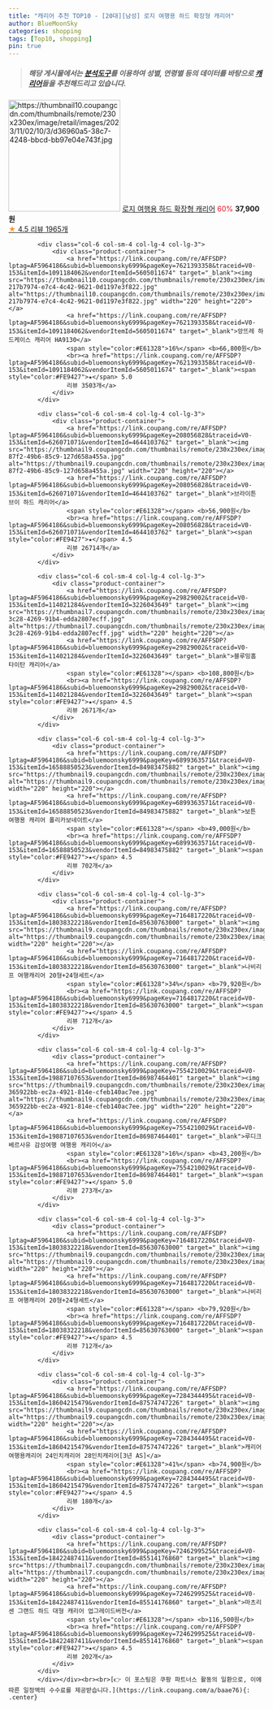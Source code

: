 ```yaml
---
title: "캐리어 추천 TOP10 - [20대][남성] 로지 여행용 하드 확장형 캐리어"
author: BlueMoonSky
categories: shopping
tags: [Top10, shopping]
pin: true
---
```


> ##### 해당 게시물에서는 [**분석도구**](https://itemscout.io/)를 이용하여 **성별**, **연령별** 등의 데이터를 바탕으로 [**캐리어**](https://link.coupang.com/a/baae76)들을 추천해드리고 있습니다.
<div class="container"><div class="row">
            <div class="col-6 col-sm-4 col-lg-4 col-lg-3">
                <div class="product-container">
                    <a href="https://link.coupang.com/re/AFFSDP?lptag=AF5964186&subid=bluemoonsky6999&pageKey=7217262664&traceid=V0-153&itemId=18503646701&vendorItemId=87645739290" target="_blank"><img src="https://thumbnail10.coupangcdn.com/thumbnails/remote/230x230ex/image/retail/images/2023/11/02/10/3/d36960a5-38c7-4248-bbcd-bb97e04e743f.jpg" alt="https://thumbnail10.coupangcdn.com/thumbnails/remote/230x230ex/image/retail/images/2023/11/02/10/3/d36960a5-38c7-4248-bbcd-bb97e04e743f.jpg" width="220" height="220"></a>
                    <a href="https://link.coupang.com/re/AFFSDP?lptag=AF5964186&subid=bluemoonsky6999&pageKey=7217262664&traceid=V0-153&itemId=18503646701&vendorItemId=87645739290" target="_blank">로지 여행용 하드 확장형 캐리어</a>
                    <span style="color:#E61328">60%</span> <b>37,900원</b>
                    <br><a href="https://link.coupang.com/re/AFFSDP?lptag=AF5964186&subid=bluemoonsky6999&pageKey=7217262664&traceid=V0-153&itemId=18503646701&vendorItemId=87645739290" target="_blank"><span style="color:#FE9427">★</span> 4.5
                    리뷰 1965개</a>
                </div>
            </div>
            
            <div class="col-6 col-sm-4 col-lg-4 col-lg-3">
                <div class="product-container">
                    <a href="https://link.coupang.com/re/AFFSDP?lptag=AF5964186&subid=bluemoonsky6999&pageKey=7621393358&traceid=V0-153&itemId=1091184062&vendorItemId=5605011674" target="_blank"><img src="https://thumbnail10.coupangcdn.com/thumbnails/remote/230x230ex/image/retail/images/2914504315745553-217b7974-e7c4-4c42-9621-0d1197e3f822.jpg" alt="https://thumbnail10.coupangcdn.com/thumbnails/remote/230x230ex/image/retail/images/2914504315745553-217b7974-e7c4-4c42-9621-0d1197e3f822.jpg" width="220" height="220"></a>
                    <a href="https://link.coupang.com/re/AFFSDP?lptag=AF5964186&subid=bluemoonsky6999&pageKey=7621393358&traceid=V0-153&itemId=1091184062&vendorItemId=5605011674" target="_blank">앙뜨레 하드케이스 캐리어 HA9130</a>
                    <span style="color:#E61328">16%</span> <b>66,800원</b>
                    <br><a href="https://link.coupang.com/re/AFFSDP?lptag=AF5964186&subid=bluemoonsky6999&pageKey=7621393358&traceid=V0-153&itemId=1091184062&vendorItemId=5605011674" target="_blank"><span style="color:#FE9427">★</span> 5.0
                    리뷰 3503개</a>
                </div>
            </div>
            
            <div class="col-6 col-sm-4 col-lg-4 col-lg-3">
                <div class="product-container">
                    <a href="https://link.coupang.com/re/AFFSDP?lptag=AF5964186&subid=bluemoonsky6999&pageKey=208056828&traceid=V0-153&itemId=626071071&vendorItemId=4644103762" target="_blank"><img src="https://thumbnail9.coupangcdn.com/thumbnails/remote/230x230ex/image/retail/images/2019/04/16/11/2/5045138b-87f2-49b6-85c9-127d658a455a.jpg" alt="https://thumbnail9.coupangcdn.com/thumbnails/remote/230x230ex/image/retail/images/2019/04/16/11/2/5045138b-87f2-49b6-85c9-127d658a455a.jpg" width="220" height="220"></a>
                    <a href="https://link.coupang.com/re/AFFSDP?lptag=AF5964186&subid=bluemoonsky6999&pageKey=208056828&traceid=V0-153&itemId=626071071&vendorItemId=4644103762" target="_blank">브라이튼 브이 하드 캐리어</a>
                    <span style="color:#E61328"></span> <b>56,900원</b>
                    <br><a href="https://link.coupang.com/re/AFFSDP?lptag=AF5964186&subid=bluemoonsky6999&pageKey=208056828&traceid=V0-153&itemId=626071071&vendorItemId=4644103762" target="_blank"><span style="color:#FE9427">★</span> 4.5
                    리뷰 26714개</a>
                </div>
            </div>
            
            <div class="col-6 col-sm-4 col-lg-4 col-lg-3">
                <div class="product-container">
                    <a href="https://link.coupang.com/re/AFFSDP?lptag=AF5964186&subid=bluemoonsky6999&pageKey=29829002&traceid=V0-153&itemId=114021284&vendorItemId=3226043649" target="_blank"><img src="https://thumbnail7.coupangcdn.com/thumbnails/remote/230x230ex/image/retail/images/2017/08/04/12/8/fcaca1c0-3c28-4269-91b4-edda2807ecff.jpg" alt="https://thumbnail7.coupangcdn.com/thumbnails/remote/230x230ex/image/retail/images/2017/08/04/12/8/fcaca1c0-3c28-4269-91b4-edda2807ecff.jpg" width="220" height="220"></a>
                    <a href="https://link.coupang.com/re/AFFSDP?lptag=AF5964186&subid=bluemoonsky6999&pageKey=29829002&traceid=V0-153&itemId=114021284&vendorItemId=3226043649" target="_blank">블루밍홈 타이탄 캐리어</a>
                    <span style="color:#E61328"></span> <b>108,800원</b>
                    <br><a href="https://link.coupang.com/re/AFFSDP?lptag=AF5964186&subid=bluemoonsky6999&pageKey=29829002&traceid=V0-153&itemId=114021284&vendorItemId=3226043649" target="_blank"><span style="color:#FE9427">★</span> 4.5
                    리뷰 2671개</a>
                </div>
            </div>
            
            <div class="col-6 col-sm-4 col-lg-4 col-lg-3">
                <div class="product-container">
                    <a href="https://link.coupang.com/re/AFFSDP?lptag=AF5964186&subid=bluemoonsky6999&pageKey=6899363571&traceid=V0-153&itemId=16588850523&vendorItemId=84983475882" target="_blank"><img src="https://thumbnail9.coupangcdn.com/thumbnails/remote/230x230ex/image/vendor_inventory/9373/8cc7441d3b06591f3cf85ec75cfd304418ba49a128e0d79a71207c393524.jpg" alt="https://thumbnail9.coupangcdn.com/thumbnails/remote/230x230ex/image/vendor_inventory/9373/8cc7441d3b06591f3cf85ec75cfd304418ba49a128e0d79a71207c393524.jpg" width="220" height="220"></a>
                    <a href="https://link.coupang.com/re/AFFSDP?lptag=AF5964186&subid=bluemoonsky6999&pageKey=6899363571&traceid=V0-153&itemId=16588850523&vendorItemId=84983475882" target="_blank">보튼 여행용 캐리어 폴리카보네이트</a>
                    <span style="color:#E61328"></span> <b>49,000원</b>
                    <br><a href="https://link.coupang.com/re/AFFSDP?lptag=AF5964186&subid=bluemoonsky6999&pageKey=6899363571&traceid=V0-153&itemId=16588850523&vendorItemId=84983475882" target="_blank"><span style="color:#FE9427">★</span> 4.5
                    리뷰 702개</a>
                </div>
            </div>
            
            <div class="col-6 col-sm-4 col-lg-4 col-lg-3">
                <div class="product-container">
                    <a href="https://link.coupang.com/re/AFFSDP?lptag=AF5964186&subid=bluemoonsky6999&pageKey=7164817220&traceid=V0-153&itemId=18038322218&vendorItemId=85630763000" target="_blank"><img src="https://thumbnail9.coupangcdn.com/thumbnails/remote/230x230ex/image/vendor_inventory/6903/f67bfbf054c1b88dc3bb7e96c806ed1f28b851c019fa33d1520fe19c1ab1.png" alt="https://thumbnail9.coupangcdn.com/thumbnails/remote/230x230ex/image/vendor_inventory/6903/f67bfbf054c1b88dc3bb7e96c806ed1f28b851c019fa33d1520fe19c1ab1.png" width="220" height="220"></a>
                    <a href="https://link.coupang.com/re/AFFSDP?lptag=AF5964186&subid=bluemoonsky6999&pageKey=7164817220&traceid=V0-153&itemId=18038322218&vendorItemId=85630763000" target="_blank">나비리프 여행캐리어 20형+24형세트</a>
                    <span style="color:#E61328">34%</span> <b>79,920원</b>
                    <br><a href="https://link.coupang.com/re/AFFSDP?lptag=AF5964186&subid=bluemoonsky6999&pageKey=7164817220&traceid=V0-153&itemId=18038322218&vendorItemId=85630763000" target="_blank"><span style="color:#FE9427">★</span> 4.5
                    리뷰 712개</a>
                </div>
            </div>
            
            <div class="col-6 col-sm-4 col-lg-4 col-lg-3">
                <div class="product-container">
                    <a href="https://link.coupang.com/re/AFFSDP?lptag=AF5964186&subid=bluemoonsky6999&pageKey=7554210029&traceid=V0-153&itemId=19887107653&vendorItemId=86987464401" target="_blank"><img src="https://thumbnail9.coupangcdn.com/thumbnails/remote/230x230ex/image/retail/images/905498057327365-365922bb-ec2a-4921-814e-cfeb140ac7ee.jpg" alt="https://thumbnail9.coupangcdn.com/thumbnails/remote/230x230ex/image/retail/images/905498057327365-365922bb-ec2a-4921-814e-cfeb140ac7ee.jpg" width="220" height="220"></a>
                    <a href="https://link.coupang.com/re/AFFSDP?lptag=AF5964186&subid=bluemoonsky6999&pageKey=7554210029&traceid=V0-153&itemId=19887107653&vendorItemId=86987464401" target="_blank">루디크 베르사유 감성여행 여행용 캐리어</a>
                    <span style="color:#E61328">16%</span> <b>43,200원</b>
                    <br><a href="https://link.coupang.com/re/AFFSDP?lptag=AF5964186&subid=bluemoonsky6999&pageKey=7554210029&traceid=V0-153&itemId=19887107653&vendorItemId=86987464401" target="_blank"><span style="color:#FE9427">★</span> 5.0
                    리뷰 273개</a>
                </div>
            </div>
            
            <div class="col-6 col-sm-4 col-lg-4 col-lg-3">
                <div class="product-container">
                    <a href="https://link.coupang.com/re/AFFSDP?lptag=AF5964186&subid=bluemoonsky6999&pageKey=7164817220&traceid=V0-153&itemId=18038322218&vendorItemId=85630763000" target="_blank"><img src="https://thumbnail9.coupangcdn.com/thumbnails/remote/230x230ex/image/vendor_inventory/6903/f67bfbf054c1b88dc3bb7e96c806ed1f28b851c019fa33d1520fe19c1ab1.png" alt="https://thumbnail9.coupangcdn.com/thumbnails/remote/230x230ex/image/vendor_inventory/6903/f67bfbf054c1b88dc3bb7e96c806ed1f28b851c019fa33d1520fe19c1ab1.png" width="220" height="220"></a>
                    <a href="https://link.coupang.com/re/AFFSDP?lptag=AF5964186&subid=bluemoonsky6999&pageKey=7164817220&traceid=V0-153&itemId=18038322218&vendorItemId=85630763000" target="_blank">나비리프 여행캐리어 20형+24형세트</a>
                    <span style="color:#E61328"></span> <b>79,920원</b>
                    <br><a href="https://link.coupang.com/re/AFFSDP?lptag=AF5964186&subid=bluemoonsky6999&pageKey=7164817220&traceid=V0-153&itemId=18038322218&vendorItemId=85630763000" target="_blank"><span style="color:#FE9427">★</span> 4.5
                    리뷰 712개</a>
                </div>
            </div>
            
            <div class="col-6 col-sm-4 col-lg-4 col-lg-3">
                <div class="product-container">
                    <a href="https://link.coupang.com/re/AFFSDP?lptag=AF5964186&subid=bluemoonsky6999&pageKey=7284344495&traceid=V0-153&itemId=18604215479&vendorItemId=87574747226" target="_blank"><img src="https://thumbnail9.coupangcdn.com/thumbnails/remote/230x230ex/image/vendor_inventory/5e1c/e3efa8c050c47e1da5f5dd1d3d6ef9a853062bf073b6d2c7665fafe86da1.jpg" alt="https://thumbnail9.coupangcdn.com/thumbnails/remote/230x230ex/image/vendor_inventory/5e1c/e3efa8c050c47e1da5f5dd1d3d6ef9a853062bf073b6d2c7665fafe86da1.jpg" width="220" height="220"></a>
                    <a href="https://link.coupang.com/re/AFFSDP?lptag=AF5964186&subid=bluemoonsky6999&pageKey=7284344495&traceid=V0-153&itemId=18604215479&vendorItemId=87574747226" target="_blank">캐리어 여행용캐리어 24인치캐리어 28인치캐리어[3년 AS]</a>
                    <span style="color:#E61328">41%</span> <b>74,900원</b>
                    <br><a href="https://link.coupang.com/re/AFFSDP?lptag=AF5964186&subid=bluemoonsky6999&pageKey=7284344495&traceid=V0-153&itemId=18604215479&vendorItemId=87574747226" target="_blank"><span style="color:#FE9427">★</span> 4.5
                    리뷰 180개</a>
                </div>
            </div>
            
            <div class="col-6 col-sm-4 col-lg-4 col-lg-3">
                <div class="product-container">
                    <a href="https://link.coupang.com/re/AFFSDP?lptag=AF5964186&subid=bluemoonsky6999&pageKey=7246299525&traceid=V0-153&itemId=18422487411&vendorItemId=85514176860" target="_blank"><img src="https://thumbnail7.coupangcdn.com/thumbnails/remote/230x230ex/image/vendor_inventory/a164/5fd89633b500bb2ddf2b78dfb9132a36a5fecb97c9a229de78752a3dbac8.jpg" alt="https://thumbnail7.coupangcdn.com/thumbnails/remote/230x230ex/image/vendor_inventory/a164/5fd89633b500bb2ddf2b78dfb9132a36a5fecb97c9a229de78752a3dbac8.jpg" width="220" height="220"></a>
                    <a href="https://link.coupang.com/re/AFFSDP?lptag=AF5964186&subid=bluemoonsky6999&pageKey=7246299525&traceid=V0-153&itemId=18422487411&vendorItemId=85514176860" target="_blank">마츠리센 그랜드 하드 대형 캐리어 업그레이드버전</a>
                    <span style="color:#E61328"></span> <b>116,500원</b>
                    <br><a href="https://link.coupang.com/re/AFFSDP?lptag=AF5964186&subid=bluemoonsky6999&pageKey=7246299525&traceid=V0-153&itemId=18422487411&vendorItemId=85514176860" target="_blank"><span style="color:#FE9427">★</span> 4.5
                    리뷰 202개</a>
                </div>
            </div>
            </div></div><br><br>[👉 이 포스팅은 쿠팡 파트너스 활동의 일환으로, 이에 따른 일정액의 수수료를 제공받습니다.](https://link.coupang.com/a/baae76){: .center}